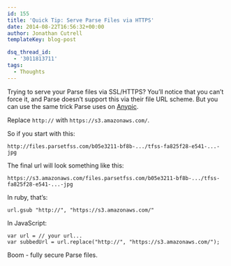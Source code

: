 ```yaml
---
id: 155
title: 'Quick Tip: Serve Parse Files via HTTPS'
date: 2014-08-22T16:56:32+00:00
author: Jonathan Cutrell
templateKey: blog-post

dsq_thread_id:
  - '3011813711'
tags:
  - Thoughts
---
```


<p>Trying to serve your Parse files via SSL/HTTPS? You’ll notice that you can’t force it, and Parse doesn’t support this via their file URL scheme. But you can use the same trick Parse uses on <a href="http://www.anypic.org/">Anypic</a>.</p>

<p>Replace <code>http://</code> with <code>https://s3.amazonaws.com/</code>.</p>

<p>So if you start with this:</p>

`http://files.parsetfss.com/b05e3211-bf8b-.../tfss-fa825f28-e541-...-jpg`

<p>The final url will look something like this:</p>

`https://s3.amazonaws.com/files.parsetfss.com/b05e3211-bf8b-.../tfss-fa825f28-e541-...-jpg`

<p>In ruby, that’s:</p>

`url.gsub "http://", "https://s3.amazonaws.com/"`

<p>In JavaScript:</p>

```
var url = // your url...
var subbedUrl = url.replace("http://", "https://s3.amazonaws.com/");
```

<p>Boom - fully secure Parse files.</p>
